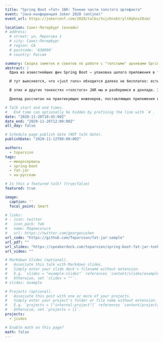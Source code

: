 ```yaml
---
title: "Spring Boot «fat» JAR: Тонкие части толстого артефакта"
event: "Java-конференция Joker 2020 (online)"
event_url: https://jokerconf.com/2020/talks/5sjzhnxbtrylt8qhns20vm/

location: Санкт-Петербург (онлайн)
# address:
  # street: ул. Пирогова 1
  # city: Санкт-Петербург
  # region: CA
  # postcode: '630090'
  # country: Россия

summary: Сводка заметок и советов по работе с "толстыми" архивами Spring Boot
abstract: |
  Одна из известнейших фич Spring Boot — упаковка целого приложения в т.н. «толстый» JAR, который потом «just runs». Это реально работает, и для многих ситуаций этого достаточно. Но если вы не доверяете магии и/или столкнулись с проблемами при развертывании «толстого» JAR, то вам пора вникнуть в устройство этого механизма.

  И тут выясняется, что «just runs» обходится далеко не бесплатно: есть ограничения по загрузке классов, вопросы к скорости запуска, конфликты со встроенными утилитами JDK, отличия в режимах dev/test/prod, а в некоторых случаях применение этой фичи и вовсе излишне.

  В этих и других тонкостях «толстого» JAR мы и разберемся в докладе. Заглянем в его устройство и поймём, в каких случаях он хорош, а в каких лучше обойтись без него (и что тогда выбрать вместо). Особое внимание уделим развертыванию в контейнерах.

  Доклад рассчитан на практикующих инженеров, поставляющих приложения на Spring Boot в production.

# Talk start and end times.
#   End time can optionally be hidden by prefixing the line with `#`.
date: "2020-11-26T10:45:00Z"
date_end: "2020-11-26T12:00:00Z"
all_day: false

# Schedule page publish date (NOT talk date).
publishDate: "2020-11-12T00:00:00Z"

authors:
  - toparvion
tags:
  - микросервисы
  - spring-boot
  - fat-jar
  - на-русском

# Is this a featured talk? (true/false)
featured: true

image:
  caption: ''
  focal_point: Smart

# links:
# - icon: twitter
#   icon_pack: fab
#   name: Подписаться
#   url: https://twitter.com/georgecushen
url_code: "https://github.com/Toparvion/fat-jar-sample"
url_pdf: ""
url_slides: "https://speakerdeck.com/toparvion/spring-boot-fat-jar-tonkiie-chasti-tolstogho-artiefakta"
url_video: ""

# Markdown Slides (optional).
#   Associate this talk with Markdown slides.
#   Simply enter your slide deck's filename without extension.
#   E.g. `slides = "example-slides"` references `content/slides/example-slides.md`.
#   Otherwise, set `slides = ""`.
# slides: example

# Projects (optional).
#   Associate this post with one or more of your projects.
#   Simply enter your project's folder or file name without extension.
#   E.g. `projects = ["internal-project"]` references `content/project/deep-learning/index.md`.
#   Otherwise, set `projects = []`.
projects:
  - jcudos

# Enable math on this page?
math: false
---
```

